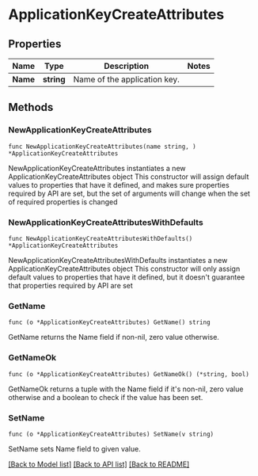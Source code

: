 # ApplicationKeyCreateAttributes

## Properties

Name | Type | Description | Notes
------------ | ------------- | ------------- | -------------
**Name** | **string** | Name of the application key. | 

## Methods

### NewApplicationKeyCreateAttributes

`func NewApplicationKeyCreateAttributes(name string, ) *ApplicationKeyCreateAttributes`

NewApplicationKeyCreateAttributes instantiates a new ApplicationKeyCreateAttributes object
This constructor will assign default values to properties that have it defined,
and makes sure properties required by API are set, but the set of arguments
will change when the set of required properties is changed

### NewApplicationKeyCreateAttributesWithDefaults

`func NewApplicationKeyCreateAttributesWithDefaults() *ApplicationKeyCreateAttributes`

NewApplicationKeyCreateAttributesWithDefaults instantiates a new ApplicationKeyCreateAttributes object
This constructor will only assign default values to properties that have it defined,
but it doesn't guarantee that properties required by API are set

### GetName

`func (o *ApplicationKeyCreateAttributes) GetName() string`

GetName returns the Name field if non-nil, zero value otherwise.

### GetNameOk

`func (o *ApplicationKeyCreateAttributes) GetNameOk() (*string, bool)`

GetNameOk returns a tuple with the Name field if it's non-nil, zero value otherwise
and a boolean to check if the value has been set.

### SetName

`func (o *ApplicationKeyCreateAttributes) SetName(v string)`

SetName sets Name field to given value.



[[Back to Model list]](../README.md#documentation-for-models) [[Back to API list]](../README.md#documentation-for-api-endpoints) [[Back to README]](../README.md)


